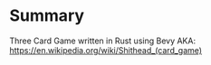 # Summary

Three Card Game written in Rust using Bevy
AKA: https://en.wikipedia.org/wiki/Shithead_(card_game)
